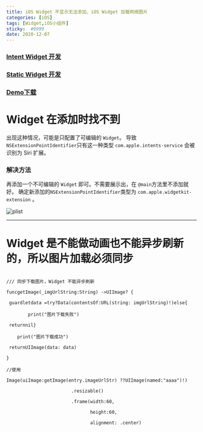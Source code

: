 ```yaml
---
title: iOS Widget 不显示无法添加、iOS Widget 加载网络图片
categories: [iOS]
tags: [Widget,iOS小组件]
sticky:  #9999
date: 2020-12-07
---
```



### [Intent Widget 开发](https://www.jianshu.com/p/029c85bdf16b)
### [Static Widget 开发](https://www.jianshu.com/p/84c180963ac6)

### [Demo下载](https://github.com/xxxIxxxx/WidgetDemo)

# Widget 在添加时找不到
 出现这种情况，可能是只配置了可编辑的 `Widget`。
导致`NSExtensionPointIdentifier`只有这一种类型 `com.apple.intents-service` 会被识别为 Siri 扩展。
### 解决方法
再添加一个不可编辑的 `Widget` 即可。不需要展示出，在 `@main`方法里不添加就好。
确定新添加的`NSExtensionPointIdentifier`类型为 `com.apple.widgetkit-extension` 。

![plist](https://upload-images.jianshu.io/upload_images/2331323-7fe44d27ed6af214.png?imageMogr2/auto-orient/strip%7CimageView2/2/w/1240)

---
# Widget 是不能做动画也不能异步刷新的，所以图片加载必须同步
```

/// 同步下载图片，Widget 不能异步刷新

funcgetImage(_imgUrlString:String) ->UIImage? {

 guardletdata =try?Data(contentsOf:URL(string: imgUrlString)!)else{

        print("图片下载失败")

 returnnil}

    print("图片下载成功")

 returnUIImage(data: data)

}

//使用

Image(uiImage:getImage(entry.imageUrlStr) ??UIImage(named:"aaaa")!)

                        .resizable()

                        .frame(width:60,

                               height:60,

                               alignment: .center)

```
